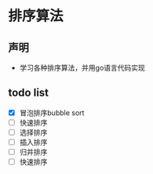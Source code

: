 # 排序算法

## 声明
* 学习各种排序算法，并用go语言代码实现

## todo list
- [x] 冒泡排序bubble sort
- [ ] 快速排序
- [ ] 选择排序
- [ ] 插入排序
- [ ] 归并排序
- [ ] 快速排序
